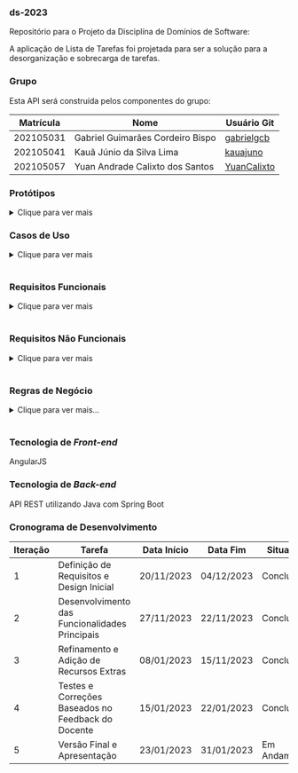 ### ds-2023
Repositório para o Projeto da Disciplína de Domínios de Software:

A aplicação de Lista de Tarefas foi projetada para ser a solução para a desorganização e sobrecarga de tarefas.

### Grupo
Esta API será construída pelos componentes do grupo:

|Matrícula|Nome|Usuário Git|
|---|---|---|
|202105031|Gabriel Guimarães Cordeiro Bispo|[gabrielgcb](https://github.com/gabrielgcb)|
|202105041|Kauã Júnio da Silva Lima |[kauajuno ](https://github.com/kauajuno)|
|202105057|Yuan Andrade Calixto dos Santos|[YuanCalixto](https://github.com/YuanCalixto)|

### Protótipos

<details><summary>Clique para ver mais</summary>

<br>

[**Tela Principal**](https://www.figma.com/file/6S946N1gpzUBgwLF1vAFNh/✅Pronto?type=design&node-id=30-2&mode=design)

</details>


### Casos de Uso

<details><summary>Clique para ver mais</summary>

1. **UC001 - Registrar e Visualizar Tarefas**
   - Eu, como usuário, quero poder registrar tarefas e visualizá-las na tela para lembrar-me dos meus afazeres.

2. **UC002 - Atribuir Título e Descrição às Tarefas**
   - Eu, como usuário, desejo atribuir título e descrição às minhas tarefas para visualizá-las de forma compacta (apenas título) ou detalhada (com título e descrição).

3. **UC003 - Criar Diferentes Listas de Tarefas**
   - Eu, como usuário, quero criar diferentes listas contendo tarefas distintas para manter um ambiente mais organizado.

4. **UC004 - Assinalar/Desassinalar Tarefas Concluídas**
   - Eu, como usuário, quero assinalar ou desassinalar uma tarefa como concluída para manter controle do que eu fiz e do que eu não fiz.

5. **UC005 - Excluir Tarefas**
   - Eu, como usuário, quero excluir tarefas para evitar um flood de tarefas que não me interessam mais.

6. **UC006 - Registrar Horário Limite de Conclusão**
   - Eu, como usuário, quero ter a opção de registrar um horário até o qual uma tarefa possa ser concluída.

7. **UC007 - Receber Aviso de Tempo Limite**
   - Eu, como usuário, quero ser avisado quando o tempo limite de conclusão de uma tarefa esteja se aproximando.

8. **UC008 - Visualizar Tarefas em Ordem de Tempo Limite**
   - Eu, como usuário, quero ver as tarefas em ordem de tempo limite de conclusão para saber o que priorizar.

9. **UC009 - Pesquisar Tarefas pelo Título**
   - Eu, como usuário, quero pesquisar tarefas pelo título para achá-las com mais facilidade em meio a uma quantidade massiva de tarefas.

10. **UC010 - Disponibilizar Lista de Tarefas para Outros Usuários**
    - Eu, como usuário, gostaria de disponibilizar listas de tarefas para outros usuários, a fim de ocorrer uma colaboração.

11. **UC011 - Adicionar Etiquetas às Tarefas**
    - Eu, como usuário, desejo adicionar etiquetas às tarefas para classificá-las com base em sua urgência, permitindo priorizar de forma eficaz.

12. **UC012 - Login na Conta**
    - Eu, como usuário, desejo logar na minha própria conta para ter acesso às minhas tarefas de múltiplos lugares diferentes.

13. **UC013 - Adicionar Amigos à Lista**
    - Eu, como usuário, desejo adicionar outros usuários a uma lista de amigos para partilharmos de uma mesma lista de tarefas.

14. **UC014 - Configurar Listas como Privadas ou Compartilhadas**
    - Eu, como usuário, desejo configurar listas como privadas ou compartilhadas para poder partilhar de uma mesma lista de tarefas com outras pessoas.

15. **UC015 - Selecionar Amigos para Compartilhar Listas**
    - Eu, como usuário, pretendo selecionar amigos com os quais irei partilhar uma determinada lista de tarefas caso esta seja compartilhada.

</details>


<br>


### Requisitos Funcionais

<details><summary>Clique para ver mais</summary>

</details>

<br>

### Requisitos Não Funcionais

<details><summary>Clique para ver mais</summary>

1. **RNF001 - A aplicação deve ser responsiva e se adaptar a diferentes tamanhos de tela sem apresentar uma UI de baixa qualidade.**
2. **RNF002 - A aplicação deve levar menos de 5 segundos para abrir.**
3. **RNF003 - A aplicação deve seguir padrão de design do Google (Material Design 3).**
4. **RNF004 - A aplicação deve possuir opção de tema que se adeque melhor ao horário no qual o usuário abre a aplicação (modo claro e modo escuro).**
5. **RNF005 - A aplicação deve ser capaz de lidar com vários usuários simultâneos.**

</details>


<br>

### Regras de Negócio
<details><summary>Clique para ver mais...</summary>

</details>

<br>

### Tecnologia de _Front-end_
AngularJS
<br>

### Tecnologia de _Back-end_
API REST utilizando Java com Spring Boot
<br>


### Cronograma de Desenvolvimento

| Iteração | Tarefa | Data Início | Data Fim | Situação |
| --- |---|---|---|---|
| 1 | Definição de Requisitos e Design Inicial | 20/11/2023 | 04/12/2023 | Concluída |
| 2 | Desenvolvimento das Funcionalidades Principais | 27/11/2023 | 22/11/2023 | Concluída |
| 3 | Refinamento e Adição de Recursos Extras | 08/01/2023 | 15/11/2023 | Concluída |
| 4 | Testes e Correções Baseados no Feedback do Docente | 15/01/2023 | 22/01/2023 | Concluída |
| 5 | Versão Final e Apresentação | 23/01/2023 | 31/01/2023 | Em Andamento |
